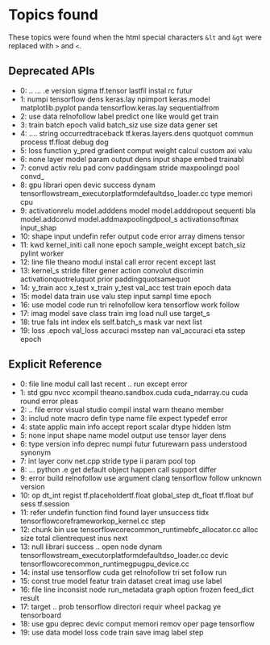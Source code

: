 # Topics found
These topics were found when the html special characters `&lt` and `&gt` were 
replaced with `>` and `<`.

## Deprecated APIs
- 0: .. ... .e version sigma tf.tensor lastfil instal rc futur
- 1: numpi tensorflow dens keras.lay npimport keras.model matplotlib.pyplot panda tensorflow.keras.lay sequentialfrom
- 2: use data relnofollow label predict one like would get train
- 3: train batch epoch valid batch_siz use size data gener set
- 4: .... string occurredtraceback tf.keras.layers.dens quotquot commun process tf.float debug dog
- 5: loss function y_pred gradient comput weight calcul custom axi valu
- 6: none layer model param output dens input shape embed trainabl
- 7: convd activ relu pad conv paddingsam stride maxpoolingd pool convd_
- 8: gpu librari open devic success dynam tensorflowstream_executorplatformdefaultdso_loader.cc type memori cpu
- 9: activationrelu model.adddens model model.adddropout sequenti bla model.addconvd model.addmaxpoolingdpool_s activationsoftmax input_shap
- 10: shape input undefin refer output code error array dimens tensor
- 11: kwd kernel_initi call none epoch sample_weight except batch_siz pylint worker
- 12: line file theano modul instal call error recent except last
- 13: kernel_s stride filter gener action convolut discrimin activationquotreluquot prior paddingquotsamequot
- 14: y_train acc x_test x_train y_test val_acc test train epoch data
- 15: model data train use valu step input sampl time epoch
- 16: use model code run tri relnofollow kera tensorflow work follow
- 17: imag model save class train img load null use target_s
- 18: true fals int index els self.batch_s mask var next list
- 19: loss .epoch val_loss accuraci msstep nan val_accuraci eta sstep epoch

## Explicit Reference
- 0: file line modul call last recent .. run except error
- 1: std gpu nvcc xcompil theano.sandbox.cuda cuda_ndarray.cu cuda round error pleas
- 2: .. file error visual studio compil instal warn theano member
- 3: includ note macro defin type name file expect typedef error
- 4: state applic main info accept report scalar dtype hidden lstm
- 5: none input shape name model output use tensor layer dens
- 6: type version info deprec numpi futur futurewarn pass understood synonym
- 7: int layer conv net.cpp stride type ii param pool top
- 8: ... python .e get default object happen call support differ
- 9: error build relnofollow use argument clang tensorflow follow unknown version
- 10: op dt_int regist tf.placeholdertf.float global_step dt_float tf.float buf sess tf.session
- 11: refer undefin function find found layer unsuccess tidx tensorflowcoreframeworkop_kernel.cc step
- 12: chunk bin use tensorflowcorecommon_runtimebfc_allocator.cc alloc size total clientrequest inus next
- 13: null librari success .. open node dynam tensorflowstream_executorplatformdefaultdso_loader.cc devic tensorflowcorecommon_runtimegpugpu_device.cc
- 14: instal use tensorflow cuda get relnofollow tri set follow run
- 15: const true model featur train dataset creat imag use label
- 16: file line inconsist node run_metadata graph option frozen feed_dict result
- 17: target .. prob tensorflow directori requir wheel packag ye tensorboard
- 18: use gpu deprec devic comput memori remov oper page tensorflow
- 19: use data model loss code train save imag label step

